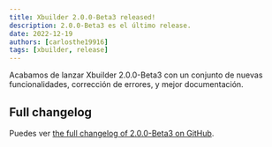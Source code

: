 ```yaml
---
title: Xbuilder 2.0.0-Beta3 released!
description: 2.0.0-Beta3 es el último release.
date: 2022-12-19
authors: [carlosthe19916]
tags: [xbuilder, release]
---
```


Acabamos de lanzar Xbuilder 2.0.0-Beta3 con un conjunto de nuevas funcionalidades, corrección de errores, y mejor documentación.

## Full changelog

Puedes ver [the full changelog of 2.0.0-Beta3 on GitHub](https://github.com/project-openubl/xbuilder/releases/tag/v2.0.0-Beta3).
